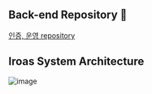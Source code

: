 ## Back-end Repository 👋
[인증, 운영 repository](https://github.com/v-squard/service-operation.git)

<!--

**Here are some ideas to get you started:**

🙋‍♀️ A short introduction - what is your organization all about?
🌈 Contribution guidelines - how can the community get involved?
👩‍💻 Useful resources - where can the community find your docs? Is there anything else the community should know?
🍿 Fun facts - what does your team eat for breakfast?
🧙 Remember, you can do mighty things with the power of [Markdown](https://docs.github.com/github/writing-on-github/getting-started-with-writing-and-formatting-on-github/basic-writing-and-formatting-syntax)
-->

## Iroas System Architecture
![image](https://github.com/MTVSquad/.github/assets/94158097/d99f0a03-fc86-4847-a1a4-3fbd6490c877)
